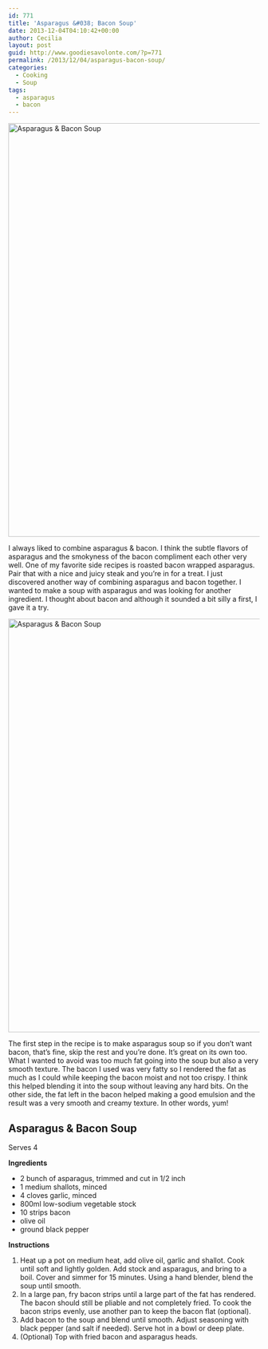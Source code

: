 ```yaml
---
id: 771
title: 'Asparagus &#038; Bacon Soup'
date: 2013-12-04T04:10:42+00:00
author: Cecilia
layout: post
guid: http://www.goodiesavolonte.com/?p=771
permalink: /2013/12/04/asparagus-bacon-soup/
categories:
  - Cooking
  - Soup
tags:
  - asparagus
  - bacon
---
```

<input class="jpibfi" type="hidden" />

[<img class="alignnone size-full wp-image-776" alt="Asparagus & Bacon Soup" src="http://www.goodiesavolonte.com/wp-content/uploads/2013/12/asparagus-bacon-soup-01.jpg" width="552" height="828" />](http://www.goodiesavolonte.com/wp-content/uploads/2013/12/asparagus-bacon-soup-01.jpg)

I always liked to combine asparagus & bacon. I think the subtle flavors of asparagus and the smokyness of the bacon compliment each other very well. One of my favorite side recipes is roasted bacon wrapped asparagus. Pair that with a nice and juicy steak and you&#8217;re in for a treat. I just discovered another way of combining asparagus and bacon together. I wanted to make a soup with asparagus and was looking for another ingredient. I thought about bacon and although it sounded a bit silly a first, I gave it a try.

<!--more-->

[<img class="alignnone size-full wp-image-775" alt="Asparagus & Bacon Soup" src="http://www.goodiesavolonte.com/wp-content/uploads/2013/12/asparagus-bacon-soup-02.jpg" width="552" height="828" />](http://www.goodiesavolonte.com/wp-content/uploads/2013/12/asparagus-bacon-soup-02.jpg)

The first step in the recipe is to make asparagus soup so if you don&#8217;t want bacon, that&#8217;s fine, skip the rest and you&#8217;re done. It&#8217;s great on its own too. What I wanted to avoid was too much fat going into the soup but also a very smooth texture. The bacon I used was very fatty so I rendered the fat as much as I could while keeping the bacon moist and not too crispy. I think this helped blending it into the soup without leaving any hard bits. On the other side, the fat left in the bacon helped making a good emulsion and the result was a very smooth and creamy texture. In other words, yum!

<div class="recipe-box">
  <h2 class="recipe-title">
    Asparagus & Bacon Soup
  </h2>
  
  <p>
    Serves 4
  </p>
  
  <p>
    <strong>Ingredients</strong>
  </p>
  
  <ul>
    <li>
      2 bunch of asparagus, trimmed and cut in 1/2 inch
    </li>
    <li>
      1 medium shallots, minced
    </li>
    <li>
      4 cloves garlic, minced
    </li>
    <li>
      800ml low-sodium vegetable stock
    </li>
    <li>
      10 strips bacon
    </li>
    <li>
      olive oil
    </li>
    <li>
      ground black pepper
    </li>
  </ul>
  
  <p>
    <strong>Instructions</strong>
  </p>
  
  <ol>
    <li>
      Heat up a pot on medium heat, add olive oil, garlic and shallot. Cook until soft and lightly golden. Add stock and asparagus, and bring to a boil. Cover and simmer for 15 minutes. Using a hand blender, blend the soup until smooth.
    </li>
    <li>
      In a large pan, fry bacon strips until a large part of the fat has rendered. The bacon should still be pliable and not completely fried. To cook the bacon strips evenly, use another pan to keep the bacon flat (optional).
    </li>
    <li>
      Add bacon to the soup and blend until smooth. Adjust seasoning with black pepper (and salt if needed). Serve hot in a bowl or deep plate.
    </li>
    <li>
      (Optional) Top with fried bacon and asparagus heads.
    </li>
  </ol>
</div>